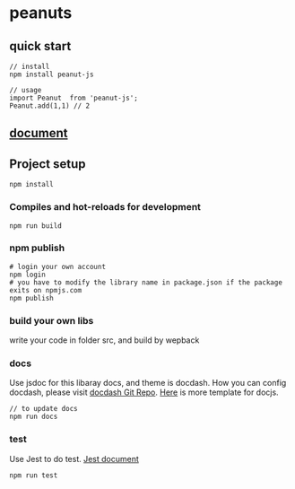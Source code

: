 # peanuts

## quick start

```
// install 
npm install peanut-js

// usage
import Peanut  from 'peanut-js';
Peanut.add(1,1) // 2
```

## [document](https://alanwen2016.github.io/peanuts/global.html)


## Project setup
```
npm install
```

### Compiles and hot-reloads for development
```
npm run build
```

### npm publish
```
# login your own account
npm login
# you have to modify the library name in package.json if the package exits on npmjs.com
npm publish
```

### build your own libs

write your code in folder src, and build by wepback


### docs

Use jsdoc for this libaray docs, and theme is docdash. How you can config docdash, please visit [docdash Git Repo](https://github.com/clenemt/docdash). [Here](https://cancerberosgx.github.io/jsdoc-templates-demo/demo/) is more template for docjs.


```
// to update docs
npm run docs

```

### test 

Use Jest to do test. [Jest document](https://jestjs.io/docs/zh-Hans/getting-started)

```
npm run test
```
